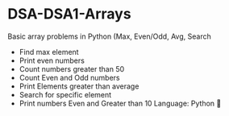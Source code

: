 # DSA-DSA1-Arrays
Basic array problems in Python (Max, Even/Odd, Avg, Search
- Find max element
- Print even numbers
- Count numbers greater than 50
- Count Even and Odd numbers
- Print Elements greater than average
- Search for specific element
- Print numbers Even and Greater than 10
Language: Python 🐍
